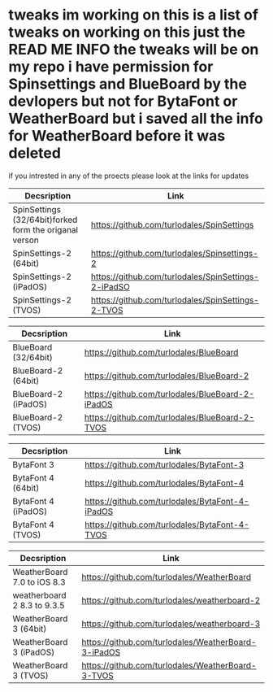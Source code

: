 # tweaks im working on this is a list of tweaks on working on this just the READ ME INFO the tweaks will be on my repo i have permission for Spinsettings and BlueBoard by the devlopers but not for BytaFont or WeatherBoard but i saved all the info for WeatherBoard before it was deleted  

if you intrested in any of the proects please look at the links for updates

| Decsription | Link|
|---------|----------|
| SpinSettings (32/64bit)forked form the origanal verson | https://github.com/turlodales/SpinSettings |
| SpinSettings-2 (64bit)  | https://github.com/turlodales/Spinsettings-2 |
| SpinSettings-2 (iPadOS) | https://github.com/turlodales/SpinSettings-2-iPadSO |
| SpinSettings-2 (TVOS)   |https://github.com/turlodales/SpinSettings-2-TVOS|


| Decsription | Link|
|---------|----------|
| BlueBoard (32/64bit) | https://github.com/turlodales/BlueBoard |
| BlueBoard-2 (64bit)  | https://github.com/turlodales/BlueBoard-2 |
| BlueBoard-2 (iPadOS) | https://github.com/turlodales/BlueBoard-2-iPadOS |
| BlueBoard-2 (TVOS)   | https://github.com/turlodales/BlueBoard-2-TVOS |


| Decsription | Link|
|---------|----------|
| BytaFont 3 | https://github.com/turlodales/BytaFont-3 |
| BytaFont 4 (64bit)  | https://github.com/turlodales/BytaFont-4 |
| BytaFont 4 (iPadOS) | https://github.com/turlodales/BytaFont-4-iPadOS |
| BytaFont 4 (TVOS)   | https://github.com/turlodales/BytaFont-4-TVOS |


| Decsription | Link|
|---------|----------|
| WeatherBoard 7.0 to iOS 8.3 | https://github.com/turlodales/WeatherBoard |
| weatherboard 2 8.3 to 9.3.5 | https://github.com/turlodales/weatherboard-2 |
| WeatherBoard 3 (64bit) | https://github.com/turlodales/weatherboard-3 |
| WeatherBoard 3 (iPadOS) | https://github.com/turlodales/WeatherBoard-3-iPadOS |
| WeatherBoard 3 (TVOS)| https://github.com/turlodales/WeatherBoard-3-TVOS |
